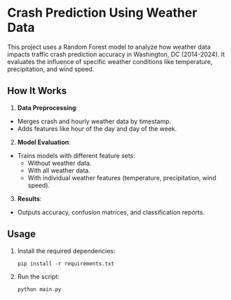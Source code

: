 # Crash Prediction Using Weather Data

This project uses a Random Forest model to analyze how weather data impacts traffic crash prediction accuracy in Washington, DC (2014-2024). It evaluates the influence of specific weather conditions like temperature, precipitation, and wind speed.

## How It Works

1. **Data Preprocessing**:
- Merges crash and hourly weather data by timestamp.
- Adds features like hour of the day and day of the week.

2. **Model Evaluation**:
- Trains models with different feature sets:
    - Without weather data.
    - With all weather data.
    - With individual weather features (temperature, precipitation, wind speed).

3. **Results**:
- Outputs accuracy, confusion matrices, and classification reports.

## Usage 

1. Install the required dependencies:

   ```
   pip install -r requirements.txt
   ```
2. Run the script: 
    ``` 
    python main.py
    ```